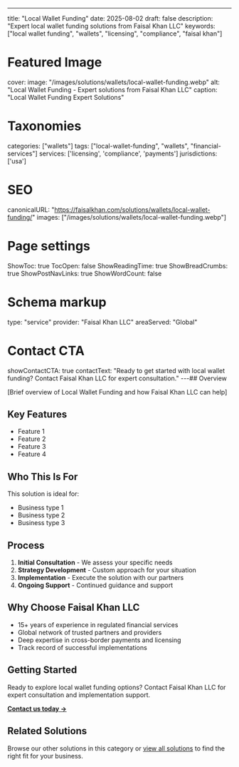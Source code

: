 ---
title: "Local Wallet Funding"
date: 2025-08-02
draft: false
description: "Expert local wallet funding solutions from Faisal Khan LLC"
keywords: ["local wallet funding", "wallets", "licensing", "compliance", "faisal khan"]

# Featured Image
cover:
    image: "/images/solutions/wallets/local-wallet-funding.webp"
    alt: "Local Wallet Funding - Expert solutions from Faisal Khan LLC"
    caption: "Local Wallet Funding Expert Solutions"

# Taxonomies
categories: ["wallets"]
tags: ["local-wallet-funding", "wallets", "financial-services"]
services: ['licensing', 'compliance', 'payments']
jurisdictions: ['usa']

# SEO
canonicalURL: "https://faisalkhan.com/solutions/wallets/local-wallet-funding/"
images: ["/images/solutions/wallets/local-wallet-funding.webp"]

# Page settings
ShowToc: true
TocOpen: false
ShowReadingTime: true
ShowBreadCrumbs: true
ShowPostNavLinks: true
ShowWordCount: false

# Schema markup
type: "service"
provider: "Faisal Khan LLC"
areaServed: "Global"

# Contact CTA
showContactCTA: true
contactText: "Ready to get started with local wallet funding? Contact Faisal Khan LLC for expert consultation."
---## Overview

[Brief overview of Local Wallet Funding and how Faisal Khan LLC can help]

## Key Features

- Feature 1
- Feature 2  
- Feature 3
- Feature 4

## Who This Is For

This solution is ideal for:

- Business type 1
- Business type 2
- Business type 3

## Process

1. **Initial Consultation** - We assess your specific needs
2. **Strategy Development** - Custom approach for your situation  
3. **Implementation** - Execute the solution with our partners
4. **Ongoing Support** - Continued guidance and support

## Why Choose Faisal Khan LLC

- 15+ years of experience in regulated financial services
- Global network of trusted partners and providers
- Deep expertise in cross-border payments and licensing
- Track record of successful implementations

## Getting Started

Ready to explore local wallet funding options? Contact Faisal Khan LLC for expert consultation and implementation support.

**[Contact us today →](mailto:contact@faisalkhan.com)**

## Related Solutions

Browse our other solutions in this category or [view all solutions](/solutions/) to find the right fit for your business.
